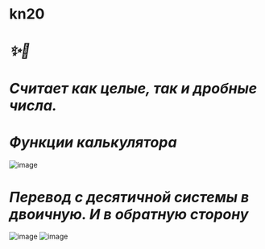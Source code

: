 ﻿# kn20
***✨🎫***
===================
___***Считает как целые, так и дробные числа.***___
===================

___***Функции калькулятора***___
===================
![image](https://user-images.githubusercontent.com/84195621/122643875-f41f9f00-d11a-11eb-8ae3-b298b0313c8f.png)

___***Перевод с десятичной системы в двоичную. И в обратную сторону***___
===================
![image](https://user-images.githubusercontent.com/84195621/122643963-56789f80-d11b-11eb-931d-b70c9c9cee4a.png)
![image](https://user-images.githubusercontent.com/84195621/122643972-5bd5ea00-d11b-11eb-86b0-e9634c5f60c5.png)
